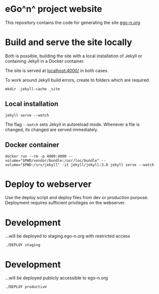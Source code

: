 # eGo^n^ project website

This repository contains the code for generating the site [ego-n.org](https://ego-n.org).

# Build and serve the site locally

Both is possible, building the site with a local installation of Jekyll or containing Jekyll in a Docker container.

The site is served at [localhost:4000/](localhost:4000/) in both cases.

To work around Jekyll build errors, create to folders which are required

```
mkdir .jekyll-cache _site
```

## Local installation

```
jekyll serve --watch
```

The flag `--ẁatch` sets Jekyll in autoreload mode. Whenever a file is changed, its changed are served immediately.


## Docker container

```
docker run --rm -p 4000:4000 --volume="$PWD/vendor/bundle:/usr/loc/bundle" --volume="$PWD:/srv/jekyll" -it jekyll/jekyll:3.8 jekyll serve --watch
```

# Deploy to webserver

Use the deploy script and deploy files from dev or production purpose. Deployment requires sufficient privileges on the webserver.

# Development

...will be deployed to staging.ego-n.org with restricted access


```
./DEPLOY staging
```

# Development

...will be deployed publicly accessible to ego-n.org 


```
./DEPLOY productive
```

